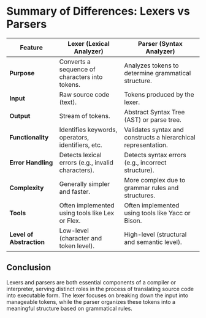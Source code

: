 # Summary of Differences: Lexers vs Parsers

| Feature                | Lexer (Lexical Analyzer)                          | Parser (Syntax Analyzer)                          |
|-----------------------|--------------------------------------------------|--------------------------------------------------|
| **Purpose**           | Converts a sequence of characters into tokens.  | Analyzes tokens to determine grammatical structure. |
| **Input**             | Raw source code (text).                          | Tokens produced by the lexer.                     |
| **Output**            | Stream of tokens.                                | Abstract Syntax Tree (AST) or parse tree.       |
| **Functionality**     | Identifies keywords, operators, identifiers, etc.| Validates syntax and constructs a hierarchical representation. |
| **Error Handling**     | Detects lexical errors (e.g., invalid characters). | Detects syntax errors (e.g., incorrect structure). |
| **Complexity**        | Generally simpler and faster.                    | More complex due to grammar rules and structures. |
| **Tools**             | Often implemented using tools like Lex or Flex. | Often implemented using tools like Yacc or Bison. |
| **Level of Abstraction** | Low-level (character and token level).        | High-level (structural and semantic level).      |

## Conclusion

Lexers and parsers are both essential components of a compiler or interpreter, serving distinct roles in the process of translating source code into executable form. The lexer focuses on breaking down the input into manageable tokens, while the parser organizes these tokens into a meaningful structure based on grammatical rules.
